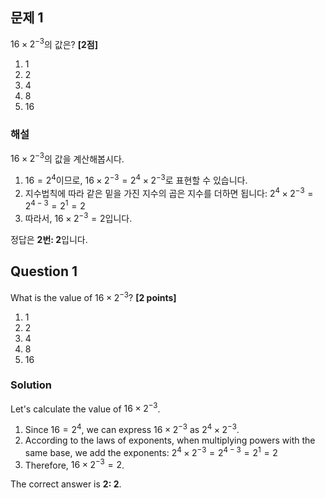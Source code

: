

## 문제 1
$16 \times 2^{-3}$의 값은? **[2점]**

1) 1
2) 2
3) 4
4) 8
5) 16

### 해설
$16 \times 2^{-3}$의 값을 계산해봅시다.

1. $16 = 2^4$이므로, $16 \times 2^{-3} = 2^4 \times 2^{-3}$로 표현할 수 있습니다.
2. 지수법칙에 따라 같은 밑을 가진 지수의 곱은 지수를 더하면 됩니다:
   $2^4 \times 2^{-3} = 2^{4-3} = 2^1 = 2$
3. 따라서, $16 \times 2^{-3} = 2$입니다.

정답은 **2번: 2**입니다.

## Question 1
What is the value of $16 \times 2^{-3}$? **[2 points]**

1) 1
2) 2
3) 4
4) 8
5) 16

### Solution
Let's calculate the value of $16 \times 2^{-3}$.

1. Since $16 = 2^4$, we can express $16 \times 2^{-3}$ as $2^4 \times 2^{-3}$.
2. According to the laws of exponents, when multiplying powers with the same base, we add the exponents:
   $2^4 \times 2^{-3} = 2^{4-3} = 2^1 = 2$
3. Therefore, $16 \times 2^{-3} = 2$.

The correct answer is **2: 2**.
